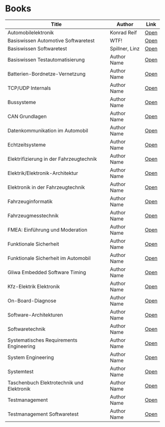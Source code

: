 # Books

| **Title**                                    | **Author**               | **Link**                   |
|----------------------------------------------|--------------------------|----------------------------|
| Automobilelektronik                          | Konrad Reif              | [Open](./Automobilelektronik.pdf)|
| Basiswissen Automotive Softwaretest          | WTF!                     | [Open](./Basiswissen_Automotive_Softwaretest.pdf)|
| Basiswissen Softwaretest                     | Spillner, Linz           | [Open](./Basiswissen_Softwaretest.pdf)|
| Basiswissen Testautomatisierung              | Author Name              | [Open](./Basiswissen_Testautomatisierung.pdf)|
| Batterien-Bordnetze-Vernetzung               | Author Name              | [Open](./Batterien-Bordnetze-Vernetzung.pdf)|
| TCP/UDP Internals                            | Author Name              | [Open](./Book_TCP_UDP_Internals.pdf)|
| Bussysteme                                   | Author Name              | [Open](./Bussysteme.pdf)|
| CAN Grundlagen                               | Author Name              | [Open](./CAN_Grundlagen-Design-Anwendungen-Testtechnik.pdf)|
| Datenkommunikation im Automobil              | Author Name              | [Open](./Datenkommunikation_im_Automobil.pdf)|
| Echtzeitsysteme                              | Author Name              | [Open](./Echtzeitsysteme.pdf)|
| Elektrifizierung in der Fahrzeugtechnik      | Author Name              | [Open](./Elektrifizierung_in_der_Fahrzeugtechnik.pdf)|
| Elektrik/Elektronik-Architektur              | Author Name              | [Open](./ElektrikElektronik-Architektur.pdf)|
| Elektronik in der Fahrzeugtechnik            | Author Name              | [Open](./ElektronikInDerFahrzeugtechnik.pdf)|
| Fahrzeuginformatik                           | Author Name              | [Open](./Fahrzeuginformatik.pdf)|
| Fahrzeugmesstechnik                          | Author Name              | [Open](./Fahrzeugmesstechnik.pdf)|
| FMEA: Einführung und Moderation              | Author Name              | [Open](#)                   |
| Funktionale Sicherheit                       | Author Name              | [Open](#)                   |
| Funktionale Sicherheit im Automobil          | Author Name              | [Open](#)                   |
| Gliwa Embedded Software Timing               | Author Name              | [Open](#)                   |
| Kfz-Elektrik Elektronik                      | Author Name              | [Open](#)                   |
| On-Board-Diagnose                            | Author Name              | [Open](#)                   |
| Software-Architekturen                       | Author Name              | [Open](#)                   |
| Softwaretechnik                              | Author Name              | [Open](#)                   |
| Systematisches Requirements Engineering      | Author Name              | [Open](#)                   |
| System Engineering                           | Author Name              | [Open](#)                   |
| Systemtest                                   | Author Name              | [Open](#)                   |
| Taschenbuch Elektrotechnik und Elektronik    | Author Name              | [Open](#)                   |
| Testmanagement                               | Author Name              | [Open](#)                   |
| Testmanagement Softwaretest                  | Author Name              | [Open](#)                   |
